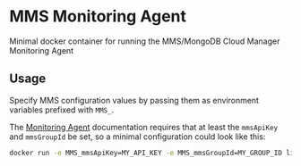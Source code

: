 # MMS Monitoring Agent
Minimal docker container for running the MMS/MongoDB Cloud Manager Monitoring Agent

## Usage
Specify MMS configuration values by passing them as environment variables prefixed with `MMS_`.

The [Monitoring Agent](https://docs.cloudmanager.mongodb.com/tutorial/install-monitoring-agent-from-archive) documentation requires that at least the `mmsApiKey` and `mmsGroupId` be set, so a minimal configuration could look like this:
```sh
docker run -e MMS_mmsApiKey=MY_API_KEY -e MMS_mmsGroupId=MY_GROUP_ID limit0/mms-monitoring-agent:latest
```
